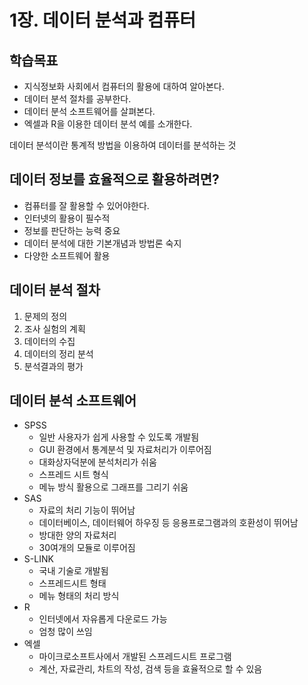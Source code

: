 # 1장. 데이터 분석과 컴퓨터

## 학습목표

* 지식정보화 사회에서 컴퓨터의 활용에 대하여 알아본다.
* 데이터 분석 절차를 공부한다.
* 데이터 분석 소프트웨어를 살펴본다.
* 엑셀과 R을 이용한 데이터 분석 예를 소개한다.

데이터 분석이란 통계적 방법을 이용하여 데이터를 분석하는 것

## 데이터 정보를 효율적으로 활용하려면?

* 컴퓨터를 잘 활용할 수 있어야한다.
* 인터넷의 활용이 필수적
* 정보를 판단하는 능력 중요
* 데이터 분석에 대한 기본개념과 방법론 숙지
* 다양한 소프트웨어 활용

## 데이터 분석 절차

1. 문제의 정의
2. 조사 실험의 계획
3. 데이터의 수집
4. 데이터의 정리 분석
5. 분석결과의 평가

## 데이터 분석 소프트웨어

* SPSS
    * 일반 사용자가 쉽게 사용할 수 있도록 개발됨
    * GUI 환경에서 통계분석 및 자료처리가 이루어짐
    * 대화상자덕분에 분석처리가 쉬움
    * 스프레드 시트 형식
    * 메뉴 방식 활용으로 그래프를 그리기 쉬움
* SAS
    * 자료의 처리 기능이 뛰어남
    * 데이터베이스, 데이터웨어 하우징 등 응용프로그램과의 호환성이 뛰어남
    * 방대한 양의 자료처리
    * 30여개의 모듈로 이루어짐
* S-LINK
    * 국내 기술로 개발됨
    * 스프레드시트 형태
    * 메뉴 형태의 처리 방식
* R
    * 인터넷에서 자유롭게 다운로드 가능
    * 엄청 많이 쓰임
* 엑셀
    * 마이크로소프트사에서 개발된 스프레드시트 프로그램
    * 계산, 자료관리, 차트의 작성, 검색 등을 효율적으로 할 수 있음
